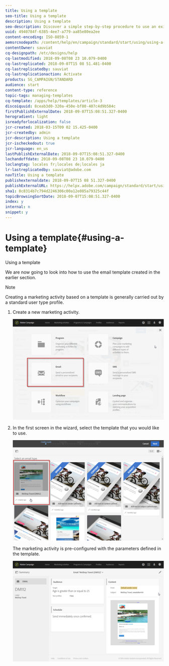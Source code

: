 ```yaml
---
title: Using a template
seo-title: Using a template
description: Using a template
seo-description: Discover a simple step-by-step procedure to use an existing template.
uuid: 4940784f-6385-4ee7-a779-aa85e80ea2ee
content-encoding: ISO-8859-1
aemsrcnodepath: /content/help/en/campaign/standard/start/using/using-a-template
contentOwner: sauviat
cq-designpath: /etc/designs/help
cq-lastmodified: 2018-09-08T08 23 10.079-0400
cq-lastreplicated: 2018-09-07T15 08 51.481-0400
cq-lastreplicatedby: sauviat
cq-lastreplicationaction: Activate
products: SG_CAMPAIGN/STANDARD
audience: start
content-type: reference
topic-tags: managing-templates
cq-template: /apps/help/templates/article-3
discoiquuid: 8ceab3d0-320a-450e-bf80-407c4d9b584c
firstPublishExternalDate: 2018-09-07T15:08:51.327-0400
herogradient: light
isreadyforlocalization: false
jcr-created: 2018-03-15T09 02 15.425-0400
jcr-createdby: admin
jcr-description: Using a template
jcr-ischeckedout: true
jcr-language: en_us
lastPublishExternalDate: 2018-09-07T15:08:51.327-0400
lochandoffdate: 2018-09-08T08 23 10.079-0400
loclangtag: locales fr;locales de;locales ja
lr-lastreplicatedby: sauviat@adobe.com
navTitle: Using a template
publishexternaldate: 2018-09-07T15 08 51.327-0400
publishExternalURL: https://helpx.adobe.com/campaign/standard/start/using/using-a-template.html
sha1: 8c8314b7c794d2246306c00a12e085a79325c44f
topicBrowsingSortDate: 2018-09-07T15:08:51.327-0400
index: y
internal: n
snippet: y
---
```


# Using a template{#using-a-template}

Using a template

We are now going to look into how to use the email template created in the earlier section.

>[!NOTE]
>
>Creating a marketing activity based on a template is generally carried out by a standard user type profile.

1. Create a new marketing activity.

   ![](assets/template_5.png)

1. In the first screen in the wizard, select the template that you would like to use.

   ![](assets/template_6.png)

   The marketing activity is pre-configured with the parameters defined in the template.

   ![](assets/template_7.png)

